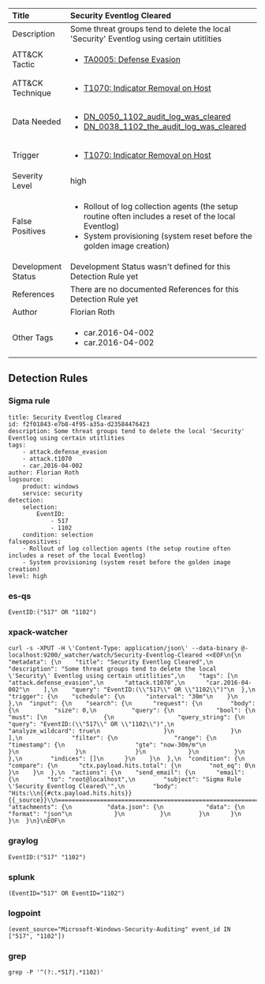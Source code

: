 | Title                | Security Eventlog Cleared                                                                                                                                                 |
|:---------------------|:------------------------------------------------------------------------------------------------------------------------------------------------------------|
| Description          | Some threat groups tend to delete the local 'Security' Eventlog using certain utitlities                                                                                                                                           |
| ATT&amp;CK Tactic    |  <ul><li>[TA0005: Defense Evasion](https://attack.mitre.org/tactics/TA0005)</li></ul>  |
| ATT&amp;CK Technique | <ul><li>[T1070: Indicator Removal on Host](https://attack.mitre.org/techniques/T1070)</li></ul>  |
| Data Needed          | <ul><li>[DN_0050_1102_audit_log_was_cleared](../Data_Needed/DN_0050_1102_audit_log_was_cleared.md)</li><li>[DN_0038_1102_the_audit_log_was_cleared](../Data_Needed/DN_0038_1102_the_audit_log_was_cleared.md)</li></ul>  |
| Trigger              | <ul><li>[T1070: Indicator Removal on Host](../Triggers/T1070.md)</li></ul>  |
| Severity Level       | high |
| False Positives      | <ul><li>Rollout of log collection agents (the setup routine often includes a reset of the local Eventlog)</li><li>System provisioning (system reset before the golden image creation)</li></ul>  |
| Development Status   |  Development Status wasn't defined for this Detection Rule yet  |
| References           |  There are no documented References for this Detection Rule yet  |
| Author               | Florian Roth |
| Other Tags           | <ul><li>car.2016-04-002</li><li>car.2016-04-002</li></ul> | 

## Detection Rules

### Sigma rule

```
title: Security Eventlog Cleared
id: f2f01843-e7b8-4f95-a35a-d23584476423
description: Some threat groups tend to delete the local 'Security' Eventlog using certain utitlities
tags:
    - attack.defense_evasion
    - attack.t1070
    - car.2016-04-002
author: Florian Roth
logsource:
    product: windows
    service: security
detection:
    selection:
        EventID:
            - 517
            - 1102
    condition: selection
falsepositives:
    - Rollout of log collection agents (the setup routine often includes a reset of the local Eventlog)
    - System provisioning (system reset before the golden image creation)
level: high

```





### es-qs
    
```
EventID:("517" OR "1102")
```


### xpack-watcher
    
```
curl -s -XPUT -H \'Content-Type: application/json\' --data-binary @- localhost:9200/_watcher/watch/Security-Eventlog-Cleared <<EOF\n{\n  "metadata": {\n    "title": "Security Eventlog Cleared",\n    "description": "Some threat groups tend to delete the local \'Security\' Eventlog using certain utitlities",\n    "tags": [\n      "attack.defense_evasion",\n      "attack.t1070",\n      "car.2016-04-002"\n    ],\n    "query": "EventID:(\\"517\\" OR \\"1102\\")"\n  },\n  "trigger": {\n    "schedule": {\n      "interval": "30m"\n    }\n  },\n  "input": {\n    "search": {\n      "request": {\n        "body": {\n          "size": 0,\n          "query": {\n            "bool": {\n              "must": [\n                {\n                  "query_string": {\n                    "query": "EventID:(\\"517\\" OR \\"1102\\")",\n                    "analyze_wildcard": true\n                  }\n                }\n              ],\n              "filter": {\n                "range": {\n                  "timestamp": {\n                    "gte": "now-30m/m"\n                  }\n                }\n              }\n            }\n          }\n        },\n        "indices": []\n      }\n    }\n  },\n  "condition": {\n    "compare": {\n      "ctx.payload.hits.total": {\n        "not_eq": 0\n      }\n    }\n  },\n  "actions": {\n    "send_email": {\n      "email": {\n        "to": "root@localhost",\n        "subject": "Sigma Rule \'Security Eventlog Cleared\'",\n        "body": "Hits:\\n{{#ctx.payload.hits.hits}}{{_source}}\\n================================================================================\\n{{/ctx.payload.hits.hits}}",\n        "attachments": {\n          "data.json": {\n            "data": {\n              "format": "json"\n            }\n          }\n        }\n      }\n    }\n  }\n}\nEOF\n
```


### graylog
    
```
EventID:("517" "1102")
```


### splunk
    
```
(EventID="517" OR EventID="1102")
```


### logpoint
    
```
(event_source="Microsoft-Windows-Security-Auditing" event_id IN ["517", "1102"])
```


### grep
    
```
grep -P '^(?:.*517|.*1102)'
```




